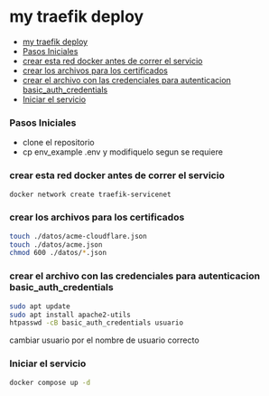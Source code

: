 # my traefik deploy

<!--toc:start-->

- [my traefik deploy](#my-traefik-deploy)
- [Pasos Iniciales](#pasos-iniciales)
- [crear esta red docker antes de correr el servicio](#crear-esta-red-docker-antes-de-correr-el-servicio)
- [crear los archivos para los certificados](#crear-los-archivos-para-los-certificados)
- [crear el archivo con las credenciales para autenticacion basic_auth_credentials](#crear-el-archivo-con-las-credenciales-para-autenticacion-basicauthcredentials)
- [Iniciar el servicio](#iniciar-el-servicio)
<!--toc:end-->

### Pasos Iniciales

- clone el repositorio
- cp env_example .env y modifiquelo segun se requiere

### crear esta red docker antes de correr el servicio

```bash
docker network create traefik-servicenet
```

### crear los archivos para los certificados

```bash
touch ./datos/acme-cloudflare.json
touch ./datos/acme.json
chmod 600 ./datos/*.json
```

### crear el archivo con las credenciales para autenticacion basic_auth_credentials

```bash
sudo apt update
sudo apt install apache2-utils
htpasswd -cB basic_auth_credentials usuario
```

cambiar usuario por el nombre de usuario correcto

### Iniciar el servicio

```bash
docker compose up -d
```
